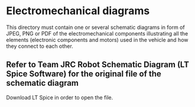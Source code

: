 # Electromechanical diagrams
This directory must contain one or several schematic diagrams in form of JPEG, PNG or PDF of the electromechanical components illustrating all the elements (electronic components and motors) used in the vehicle and how they connect to each other.


## Refer to Team JRC Robot Schematic Diagram (LT Spice Software) for the original file of the schematic diagram
Download LT Spice in order to open the file.
